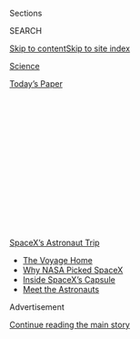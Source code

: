 <div id="app">

<div>

<div>

<div>

<div class="NYTAppHideMasthead css-1q2w90k e1suatyy0">

<div class="section css-ui9rw0 e1suatyy2">

<div class="css-eph4ug er09x8g0">

<div class="css-6n7j50">

</div>

<span class="css-1dv1kvn">Sections</span>

<div class="css-10488qs">

<span class="css-1dv1kvn">SEARCH</span>

</div>

[Skip to content](#site-content)[Skip to site
index](#site-index)

</div>

<div id="masthead-section-label" class="css-1wr3we4 eaxe0e00">

[Science](https://www.nytimes.com/section/science)

</div>

<div class="css-10698na e1huz5gh0">

</div>

</div>

<div id="masthead-bar-one" class="section hasLinks css-15hmgas e1csuq9d3">

<div class="css-uqyvli e1csuq9d0">

</div>

<div class="css-1uqjmks e1csuq9d1">

</div>

<div class="css-9e9ivx">

[](https://myaccount.nytimes.com/auth/login?response_type=cookie&client_id=vi)

</div>

<div class="css-1bvtpon e1csuq9d2">

[Today’s
Paper](https://www.nytimes.com/section/todayspaper)

</div>

</div>

</div>

</div>

<div data-aria-hidden="false">

<div id="site-content" data-role="main">

<div>

<div class="css-1aor85t" style="opacity:0.000000001;z-index:-1;visibility:hidden">

<div class="css-1hqnpie">

<div class="css-epjblv">

<span class="css-17xtcya">[Science](/section/science)</span><span class="css-x15j1o">|</span><span class="css-fwqvlz">SpaceX
Crew Dragon Departs, Carrying NASA Astronauts Toward
Home</span>

</div>

<div class="css-k008qs">

<div class="css-1iwv8en">

<span class="css-18z7m18"></span>

<div>

</div>

</div>

<span class="css-1n6z4y">https://nyti.ms/2D7F5Zm</span>

<div class="css-1705lsu">

<div class="css-4xjgmj">

<div class="css-4skfbu" data-role="toolbar" data-aria-label="Social Media Share buttons, Save button, and Comments Panel with current comment count" data-testid="share-tools">

  - 
  - 
  - 
  - 
    
    <div class="css-6n7j50">
    
    </div>

  - 

</div>

</div>

</div>

</div>

</div>

</div>

<div id="NYT_TOP_BANNER_REGION" class="css-13pd83m">

<div>

<div id="styln-prism-menu-1590524674611" class="section interactive-content interactive-size-medium css-1edisqu">

<div class="css-17ih8de interactive-body">

<div id="scroll-container" class="css-1gj85ro">

[<span class="styln-title-wrap"><span class="css-1pje3qr">SpaceX’s</span><span class="css-1pje3qr">
Astronaut
Trip</span></span>](https://www.nytimes.com/2020/08/01/science/nasa-spacex-astronauts.html?action=click&pgtype=Article&state=default&region=TOP_BANNER&context=storylines_menu)

  - [The Voyage
    Home](https://www.nytimes.com/2020/08/01/science/nasa-spacex-astronauts.html?action=click&pgtype=Article&state=default&region=TOP_BANNER&context=storylines_menu)
  - [Why NASA Picked
    SpaceX](https://www.nytimes.com/2020/05/26/science/spacex-launch-nasa.html?action=click&pgtype=Article&state=default&region=TOP_BANNER&context=storylines_menu)
  - [Inside SpaceX’s
    Capsule](https://www.nytimes.com/interactive/2020/05/26/science/spacex-nasa.html?action=click&pgtype=Article&state=default&region=TOP_BANNER&context=storylines_menu)
  - [Meet the
    Astronauts](https://www.nytimes.com/2020/05/27/science/bob-behnken-doug-hurley.html?action=click&pgtype=Article&state=default&region=TOP_BANNER&context=storylines_menu)

</div>

</div>

</div>

</div>

</div>

<div id="top-wrapper" class="css-1sy8kpn">

<div id="top-slug" class="css-l9onyx">

Advertisement

</div>

[Continue reading the main
story](#after-top)

<div class="ad top-wrapper" style="text-align:center;height:100%;display:block;min-height:250px">

<div id="top" class="place-ad" data-position="top" data-size-key="top">

</div>

</div>

<div id="after-top">

</div>

</div>

<div>

<div id="sponsor-wrapper" class="css-1hyfx7x">

<div id="sponsor-slug" class="css-19vbshk">

Supported by

</div>

[Continue reading the main
story](#after-sponsor)

<div id="sponsor" class="ad sponsor-wrapper" style="text-align:center;height:100%;display:block">

</div>

<div id="after-sponsor">

</div>

</div>

<div class="css-186x18t">

</div>

<div class="css-1vkm6nb ehdk2mb0">

# SpaceX Crew Dragon Departs, Carrying NASA Astronauts Toward Home

</div>

Bob Behnken and Doug Hurley are getting ready to splash down after two
months in orbit.

<div class="css-79elbk" data-testid="photoviewer-wrapper">

<div class="css-z3e15g" data-testid="photoviewer-wrapper-hidden">

</div>

<div class="css-1a48zt4 ehw59r15" data-testid="photoviewer-children">

![<span class="css-16f3y1r e13ogyst0" data-aria-hidden="true">Doug
Hurley, left, and Bob Behnken, NASA astronauts, aboard the sealed SpaceX
Crew Dragon capsule as they prepared to undock from the International
Space Station on Saturday
night.</span><span class="css-cnj6d5 e1z0qqy90" itemprop="copyrightHolder"><span class="css-1ly73wi e1tej78p0">Credit...</span><span><span>NASA,
via Associated
Press</span></span></span>](https://static01.nyt.com/images/2020/08/01/science/01sci-astronauts-capsule/merlin_175216434_9d678aba-9c92-426a-bf3f-45b5f10187b9-articleLarge.jpg?quality=75&auto=webp&disable=upscale)

</div>

</div>

<div class="css-18e8msd">

<div class="css-vp77d3 epjyd6m0">

<div class="css-hus3qt ey68jwv0" data-aria-hidden="true">

[![Kenneth
Chang](https://static01.nyt.com/images/2018/02/16/multimedia/author-kenneth-chang/author-kenneth-chang-thumbLarge.jpg
"Kenneth Chang")](https://www.nytimes.com/by/kenneth-chang)

</div>

<div class="css-1baulvz">

By [<span class="css-1baulvz last-byline" itemprop="name">Kenneth
Chang</span>](https://www.nytimes.com/by/kenneth-chang)

</div>

</div>

  - 
    
    <div class="css-ld3wwf e16638kd2">
    
    Aug. 1,
    2020
    
    </div>

  - 
    
    <div class="css-4xjgmj">
    
    <div class="css-d8bdto" data-role="toolbar" data-aria-label="Social Media Share buttons, Save button, and Comments Panel with current comment count" data-testid="share-tools">
    
      - 
      - 
      - 
      - 
        
        <div class="css-6n7j50">
        
        </div>
    
      - 
    
    </div>
    
    </div>

</div>

</div>

<div class="section meteredContent css-1r7ky0e" name="articleBody" itemprop="articleBody">

<div class="css-1fanzo5 StoryBodyCompanionColumn">

<div class="css-53u6y8">

Two astronauts who took the first commercial trip to orbit have left the
International Space Station. They are scheduled to return home on
Sunday.

The astronauts, Robert L. Behnken and Douglas G. Hurley, traveled to the
space station in May aboard a Crew Dragon capsule built and run by
SpaceX, the private rocket company started by Elon Musk.

The Crew Dragon undocked from the space station at 7:35 p.m. Eastern
time on Saturday, with brief thruster firings pushing the spacecraft
back.

As the capsule backed away from the station, Mr. Hurley thanked the
current crew of the space station and the teams on the ground that
helped manage their mission.

</div>

</div>

<div class="css-1fanzo5 StoryBodyCompanionColumn">

<div class="css-53u6y8">

“We look forward to splashdown tomorrow,” he said.

If the weather conditions remain favorable, it will splash down in the
Gulf of Mexico off Pensacola, Fla., at 2:48 p.m. on Sunday, NASA
announced.

A safe return would open up more trips to and from orbit for future
astronaut crews, and possibly space tourists, aboard the spacecraft.

[Isaias is forecast to sweep up along the Atlantic coast of
Florida](https://www.nytimes.com/2020/08/01/us/hurricane-isaias-track.html)
over the weekend. NASA and SpaceX have seven splashdown sites in the
Gulf of Mexico and the Atlantic, but the track of the storm ruled out
the three in the Atlantic.

</div>

</div>

<div class="css-cfo9c3">

</div>

<div class="css-1fanzo5 StoryBodyCompanionColumn">

<div class="css-53u6y8">

“We have confidence that the teams on the ground are, of course,
watching that much more closely than we are,” Mr. Behnken said during a
news conference on Friday, “and we won’t leave the space station without
some good landing opportunities in front of us, good splashdown weather
in front of us.”

</div>

</div>

<div class="css-1fanzo5 StoryBodyCompanionColumn">

<div class="css-53u6y8">

## How can I watch the return of the astronauts?

[NASA Television](https://www.nasa.gov/multimedia/nasatv/#public)’s
coverage of the undocking will continue through splashdown. You can
watch it in the video player below.

</div>

</div>

<div class="css-cfo9c3">

</div>

<div class="css-1fanzo5 StoryBodyCompanionColumn">

<div class="css-53u6y8">

## What will happen after they leave the station?

The capsule is now performing a series of burns to move away from the
station and then line up with the splashdown site.

For much of the trip, Mr. Behnken and Mr. Hurley will be sleeping. Their
[schedule sets
aside](https://twitter.com/NASA/status/1289245570565992449)a full night
of rest.

Any return journey that exceeds six hours has to be long enough for the
crew to get some sleep between undocking and splashdown, Daniel Huot, a
NASA spokesman, said in an email.

Otherwise, because of the extended process that leads up to undocking,
the crew would end up working more than 20 hours straight, “which is not
safe for dynamic operations like water splashdown and recovery,” Mr.
Huot said.

</div>

</div>

<div class="css-cfo9c3">

</div>

<div class="css-1fanzo5 StoryBodyCompanionColumn">

<div class="css-53u6y8">

Just before a final burn that will drop the Crew Dragon out of orbit on
Sunday afternoon, it will jettison the bottom part of the spacecraft,
known as the trunk, which will then burn up in the atmosphere.

</div>

</div>

<div class="css-1fanzo5 StoryBodyCompanionColumn">

<div class="css-53u6y8">

At re-entry, the Crew Dragon will be traveling at about 17,500 miles per
hour. Two small parachutes will deploy at an altitude of 18,000 feet
when the spacecraft has already been slowed by Earth’s atmosphere to
about 350 miles per hour. The four main parachutes deploy at an altitude
of about 6,000 feet.

Once the capsule splashes in the water, it is expected to take 45 to 60
minutes to pluck them out.

## Why does Isaias affect the departure?

The storm complicated where splashdown could take place. At the
splashdown site, winds must be less than 10 miles per hour for the
capsule to land safely. There are additional constraints on waves, rain
and lightning. In addition, helicopters that take part in the recovery
of the capsule must be able to fly and land safely.

The first landing opportunity will aim for only the primary site,
Pensacola. If weather there is inconsistent with the rules, the capsule
and the astronauts will remain in orbit for another day or two, and
managers will consider the backup site, which is Panama
City.

</div>

</div>

<div id="spacex-splashdown-map" class="section interactive-content interactive-size-scoop css-vvpmgj" data-id="100000007267238">

## Returning to Earth

The SpaceX Crew Dragon is scheduled to splash down near Florida on
Sunday, though [Hurricane
Isaias](https://www.nytimes.com/interactive/2020/07/31/us/hurricane-isaias-tracker-map.html)
could change those
plans.

<div class="css-17ih8de interactive-body" data-sourceid="100000007267238">

<div id="g-map-box" class="ai2html">

<div id="g-map-900" class="g-artboard" style="width:900px; height:527.999999999999px;" data-aspect-ratio="1.705" data-min-width="900">

<div style="">

</div>

![](data:image/gif;base64,R0lGODlhCgAKAIAAAB8fHwAAACH5BAEAAAAALAAAAAAKAAoAAAIIhI+py+0PYysAOw==)

<div id="g-ai0-1" class="g-legend g-aiAbs g-aiPointText" style="top:1.9408%;margin-top:-9.2px;left:-0.0658%;width:82px;">

Category

</div>

<div id="g-ai0-2" class="g-legend g-aiAbs g-aiPointText" style="top:1.9479%;margin-top:-9.3px;left:9.2916%;width:31px;">

2

</div>

<div id="g-ai0-3" class="g-legend g-aiAbs g-aiPointText" style="top:1.9479%;margin-top:-9.3px;left:12.8958%;width:31px;">

1

</div>

<div id="g-ai0-4" class="g-legend g-aiAbs g-aiPointText" style="top:1.9479%;margin-top:-9.3px;left:16.5%;width:111px;">

Tropical
storm

</div>

<div id="g-ai0-5" class="g-legend g-aiAbs g-aiPointText" style="top:1.9479%;margin-top:-9.3px;right:9.2972%;width:248px;">

<span class="g-cstyle0">Forecasted path</span> of Hurricane
Isaias

</div>

<div id="g-ai0-6" class="g-labels g-aiAbs g-aiPointText" style="top:33.9498%;margin-top:-9.3px;left:86.1296%;margin-left:-57px;width:114px;">

Atlantic
Ocean

</div>

<div id="g-ai0-7" class="g-labels g-aiAbs g-aiPointText" style="top:35.4573%;margin-top:-8.2px;left:58.5363%;width:90px;">

Mon. 2
a.m.

</div>

<div id="g-ai0-8" class="g-labels g-aiAbs g-aiPointText" style="top:41.7691%;margin-top:-28.5px;left:20.1279%;margin-left:-75px;width:150px;">

Seven possible

splashdown
sites

(approximate)

</div>

<div id="g-ai0-9" class="g-labels g-aiAbs g-aiPointText" style="top:69.7453%;margin-top:-9.3px;left:13.5276%;margin-left:-56px;width:112px;">

Gulf of
Mexico

</div>

<div id="g-ai0-10" class="g-labels g-aiAbs g-aiPointText" style="top:71.4421%;margin-top:-8.2px;left:65.8522%;width:87px;">

Sun. 2
a.m.

</div>

<div id="g-ai0-11" class="g-labels g-aiAbs g-aiPointText" style="top:88.1087%;margin-top:-8.2px;left:72.4291%;width:84px;">

Sat. 2
a.m.

</div>

<div id="g-ai0-12" class="g-legend g-aiAbs g-aiPointText" style="top:97.2059%;margin-top:-8.2px;left:1.0052%;width:157px;">

Last updated Sat. 9
a.m.

</div>

</div>

<div id="g-map-600" class="g-artboard" style="width:600px; height:528px;" data-aspect-ratio="1.136" data-min-width="600" data-max-width="899">

<div style="">

</div>

![](data:image/gif;base64,R0lGODlhCgAKAIAAAB8fHwAAACH5BAEAAAAALAAAAAAKAAoAAAIIhI+py+0PYysAOw==)

<div id="g-ai1-1" class="g-legend g-aiAbs g-aiPointText" style="top:1.7514%;margin-top:-9.2px;left:0%;width:82px;">

Category

</div>

<div id="g-ai1-2" class="g-legend g-aiAbs g-aiPointText" style="top:1.7585%;margin-top:-9.3px;left:14.0361%;width:31px;">

2

</div>

<div id="g-ai1-3" class="g-legend g-aiAbs g-aiPointText" style="top:1.7585%;margin-top:-9.3px;left:19.4424%;width:31px;">

1

</div>

<div id="g-ai1-4" class="g-legend g-aiAbs g-aiPointText" style="top:1.7585%;margin-top:-9.3px;left:24.8486%;width:111px;">

Tropical
storm

</div>

<div id="g-ai1-5" class="g-legend g-aiAbs g-aiPointText" style="top:1.7585%;margin-top:-9.3px;right:13.5138%;width:248px;">

<span class="g-cstyle0">Forecasted path</span> of Hurricane
Isaias

</div>

<div id="g-ai1-6" class="g-labels g-aiAbs g-aiPointText" style="top:36.4042%;margin-top:-8.2px;left:77.2183%;width:90px;">

Mon. 2
a.m.

</div>

<div id="g-ai1-7" class="g-labels g-aiAbs g-aiPointText" style="top:41.5797%;margin-top:-28.5px;left:18.6239%;margin-left:-75px;width:150px;">

Seven possible

splashdown
sites

(approximate)

</div>

<div id="g-ai1-8" class="g-labels g-aiAbs g-aiPointText" style="top:69.7452%;margin-top:-9.3px;left:27.3457%;margin-left:-56px;width:112px;">

Gulf of
Mexico

</div>

<div id="g-ai1-9" class="g-labels g-aiAbs g-aiPointText" style="top:72.3891%;margin-top:-8.2px;left:88.4137%;width:87px;">

Sun. 2
a.m.

</div>

<div id="g-ai1-10" class="g-labels g-aiAbs g-aiPointText" style="top:88.8664%;margin-top:-8.2px;right:5.2689%;width:84px;">

Sat. 2
a.m.

</div>

<div id="g-ai1-11" class="g-legend g-aiAbs g-aiPointText" style="top:97.0165%;margin-top:-8.2px;left:1.7731%;width:157px;">

Last updated Sat. 9
a.m.

</div>

</div>

<div id="g-map-335" class="g-artboard" style="max-width: 335px;max-height: 335px" data-aspect-ratio="1" data-min-width="0" data-max-width="599">

<div style="padding: 0 0 100% 0;">

</div>

![](data:image/gif;base64,R0lGODlhCgAKAIAAAB8fHwAAACH5BAEAAAAALAAAAAAKAAoAAAIIhI+py+0PYysAOw==)

<div id="g-ai2-1" class="g-legend_copy g-aiAbs g-aiPointText" style="top:2.7605%;margin-top:-9.2px;left:0%;width:82px;">

Category

</div>

<div id="g-ai2-2" class="g-legend_copy g-aiAbs g-aiPointText" style="top:2.7716%;margin-top:-9.3px;left:25.1393%;width:31px;">

2

</div>

<div id="g-ai2-3" class="g-legend_copy g-aiAbs g-aiPointText" style="top:2.7716%;margin-top:-9.3px;left:34.8222%;width:31px;">

1

</div>

<div id="g-ai2-4" class="g-legend_copy g-aiAbs g-aiPointText" style="top:2.7716%;margin-top:-9.3px;left:44.505%;width:111px;">

Tropical
storm

</div>

<div id="g-ai2-5" class="g-legend_copy g-aiAbs g-aiPointText" style="top:9.3388%;margin-top:-9.3px;left:0%;width:248px;">

<span class="g-cstyle0">Forecasted path</span> of Hurricane
Isaias

</div>

<div id="g-ai2-6" class="g-labels_copy g-aiAbs g-aiPointText" style="top:43.9348%;margin-top:-13.2px;left:84.7234%;width:52px;">

Mon.

2
a.m.

</div>

<div id="g-ai2-7" class="g-labels_copy g-aiAbs g-aiPointText" style="top:52.2958%;margin-top:-27.2px;left:3.5798%;width:135px;">

Seven possible

splashdown
sites

(approximate)

</div>

<div id="g-ai2-8" class="g-labels_copy g-aiAbs g-aiPointText" style="top:76.1834%;margin-top:-8.2px;left:42.4574%;margin-left:-49.5px;width:99px;">

Gulf of
Mexico

</div>

<div id="g-ai2-9" class="g-labels_copy g-aiAbs g-aiPointText" style="top:81.5468%;margin-top:-13.2px;left:87.1088%;width:52px;">

Sun.

2
a.m.

</div>

<div id="g-ai2-10" class="g-legend_copy g-aiAbs g-aiPointText" style="top:95.5903%;margin-top:-7.2px;left:2.2802%;width:146px;">

Last updated Sat. 9 a.m.

</div>

</div>

</div>

</div>

By The New York Times | Sources: NASA, National Hurricane Center,
Mapbox, OpenStreetMap

</div>

<div class="css-1fanzo5 StoryBodyCompanionColumn">

<div class="css-53u6y8">

## Is it safer to land on water or on land?

Spacecraft can safely return to Earth in either environment.

During the 1960s and 1970s, NASA’s Mercury, Gemini and Apollo capsules
all splashed down in the ocean while Soviet capsules all ended their
trips on land. Russia’s current Soyuz capsules continue to make ground
landings, as do China’s astronaut-carrying Shenzhou capsules.

When Boeing’s Starliner capsule begins carrying crews to the space
station, it will return on land, in New Mexico. SpaceX had originally
planned for the Crew Dragon to do ground landings, but decided that
water landings, employed for the earlier version of Dragon for taking
cargo, simplified the development of the
capsule.

</div>

</div>

<div class="css-1fanzo5 StoryBodyCompanionColumn">

<div class="css-53u6y8">

## Why is the return trip an important part of the Crew Dragon’s first flight?

After launch, re-entry through Earth’s atmosphere is the second most
dangerous phase of spaceflight. Friction of air rushing past will heat
the bottom of the capsule to about 3,500 degrees Fahrenheit. A test
flight of the Crew Dragon last year successfully splashed down, so
engineers know the system works.

A successful conclusion to the trip opens the door to more people flying
to space. Some companies have already announced plans to use Crew
Dragons to lift wealthy tourists to orbit.

</div>

</div>

<div class="css-cfo9c3">

</div>

<div class="css-1fanzo5 StoryBodyCompanionColumn">

<div class="css-53u6y8">

In the past, NASA astronauts launched on spacecraft like the Saturn 5
moon rocket and the space shuttles that NASA itself operated. After the
retirement of the space shuttles in 2011, NASA had to rely on Russia,
buying seats on the Soyuz capsules for trips to and from orbit.

Under the Obama administration, NASA hired two companies, SpaceX and
Boeing, to build spacecraft to take astronauts to the space station.
NASA financed much of the work to develop the spacecraft but will now
buy rides at fixed prices. For SpaceX, the trip by Mr. Behnken and Mr.
Hurley — the first launch of astronauts from American soil since the
last space shuttle flight — was the last major demonstration needed
before NASA officially certifies that the Crew Dragon is ready to begin
regular flights.

## Who are the astronauts?

The astronauts are [Robert L. Behnken and Douglas G.
Hurley](https://www.nytimes.com/2020/05/27/science/bob-behnken-doug-hurley.html),
who have been friends and colleagues since both were selected by NASA to
be astronauts in 2000.

Both men have backgrounds as military test pilots and each has flown
twice before on space shuttle missions, although this is the first time
they have worked together on a mission. Mr. Hurley flew on the space
shuttle’s final mission in 2011.

</div>

</div>

<div class="css-1fanzo5 StoryBodyCompanionColumn">

<div class="css-53u6y8">

In 2015, they were among the astronauts chosen to work with Boeing and
SpaceX on the commercial space vehicles that the companies were
developing. In 2018, they were assigned to the first SpaceX
flight.

</div>

</div>

<div class="css-79elbk" data-testid="photoviewer-wrapper">

<div class="css-z3e15g" data-testid="photoviewer-wrapper-hidden">

</div>

<div class="css-1a48zt4 ehw59r15" data-testid="photoviewer-children">

![<span class="css-cnj6d5 e1z0qqy90" itemprop="copyrightHolder"><span class="css-1ly73wi e1tej78p0">Credit...</span><span>NASA,
via Associated
Press</span></span>](https://static01.nyt.com/images/2020/08/01/science/01sci-astronauts02/merlin_175087110_502c4955-3a19-4af0-ae99-6828fd764386-articleLarge.jpg?quality=75&auto=webp&disable=upscale)

</div>

</div>

<div class="css-1fanzo5 StoryBodyCompanionColumn">

<div class="css-53u6y8">

## What have the astronauts been doing aboard the space station?

Originally, the mission was to last only up to two weeks, but Mr.
Behnken and Mr. Hurley ended up with a longer and busier stay at the
space station. Because of repeated delays by SpaceX and Boeing, NASA
ended up short-handed, with only one astronaut, Christopher J. Cassidy,
aboard the space station when the Crew Dragon and its two passengers
docked.

They stayed two months, helping Mr. Cassidy with space station chores.
Mr. Behnken and Mr. Cassidy performed four spacewalks to complete the
installation of new batteries on the space station. Mr. Hurley helped by
operating the station’s robotic arm.

The men have also been contributing to science experiments in low earth
orbit. They assisted in [a study of water droplet
formation](https://www.nasa.gov/mission_pages/station/research/behnken-hurley-science-scrapbook)
in the low gravity environment of the space station using a shower head,
and another that used fruit punch and foam to look at [how to manage
fluids in space](https://www.youtube.com/watch?v=2Dzx6b6vSK4). They also
[helped install new equipment inside the
station](https://www.nasa.gov/mission_pages/station/research/behnken-hurley-science-scrapbook)
that will be used in future scientific research.

Mr. Cassidy will remain aboard the station with two Russian astronauts,
Anatoly Ivanishin and Ivan Vagner. All three are to stay [on board
through
October](https://www.nasa.gov/sites/default/files/atoms/files/exp-63-summary.pdf)
when another crew of one American and two Russian astronauts [will
replace
them](https://www.nasa.gov/press-release/nasa-astronaut-kate-rubins-crewmates-to-discuss-upcoming-spaceflight).

## When are the next Crew Dragon flights, and who will they carry?

The first operational flight of the Crew Dragon will launch no earlier
than late September. It will take three NASA astronauts — Michael S.
Hopkins, Victor J. Glover and Shannon Walker — and one Japanese
astronaut, Soichi Noguchi, to the space station.

</div>

</div>

<div class="css-1fanzo5 StoryBodyCompanionColumn">

<div class="css-53u6y8">

The second operational flight, tentatively scheduled for February 2021,
will carry two NASA astronauts, Robert S. Kimbrough and K. Megan
McArthur; Akihiko Hoshide of Japan; and Thomas Pesquet of the European
Space Agency.

Ms. McArthur is married to Mr.
Behnken.

</div>

</div>

<div class="css-79elbk" data-testid="photoviewer-wrapper">

<div class="css-z3e15g" data-testid="photoviewer-wrapper-hidden">

</div>

<div class="css-1a48zt4 ehw59r15" data-testid="photoviewer-children">

<div class="css-1xdhyk6 erfvjey0">

<span class="css-1ly73wi e1tej78p0">Image</span>

<div class="css-zjzyr8">

<div data-testid="lazyimage-container" style="height:257.77777777777777px">

</div>

</div>

</div>

<span class="css-cnj6d5 e1z0qqy90" itemprop="copyrightHolder"><span class="css-1ly73wi e1tej78p0">Credit...</span><span>John
Raoux/Associated Press</span></span>

</div>

</div>

</div>

<div>

</div>

<div>

</div>

<div>

</div>

<div>

<div id="bottom-wrapper" class="css-1ede5it">

<div id="bottom-slug" class="css-l9onyx">

Advertisement

</div>

[Continue reading the main
story](#after-bottom)

<div id="bottom" class="ad bottom-wrapper" style="text-align:center;height:100%;display:block;min-height:90px">

</div>

<div id="after-bottom">

</div>

</div>

</div>

</div>

</div>

## Site Index

<div>

</div>

## Site Information Navigation

  - [© <span>2020</span> <span>The New York Times
    Company</span>](https://help.nytimes.com/hc/en-us/articles/115014792127-Copyright-notice)

<!-- end list -->

  - [NYTCo](https://www.nytco.com/)
  - [Contact
    Us](https://help.nytimes.com/hc/en-us/articles/115015385887-Contact-Us)
  - [Work with us](https://www.nytco.com/careers/)
  - [Advertise](https://nytmediakit.com/)
  - [T Brand Studio](http://www.tbrandstudio.com/)
  - [Your Ad
    Choices](https://www.nytimes.com/privacy/cookie-policy#how-do-i-manage-trackers)
  - [Privacy](https://www.nytimes.com/privacy)
  - [Terms of
    Service](https://help.nytimes.com/hc/en-us/articles/115014893428-Terms-of-service)
  - [Terms of
    Sale](https://help.nytimes.com/hc/en-us/articles/115014893968-Terms-of-sale)
  - [Site
    Map](https://spiderbites.nytimes.com)
  - [Help](https://help.nytimes.com/hc/en-us)
  - [Subscriptions](https://www.nytimes.com/subscription?campaignId=37WXW)

</div>

</div>

</div>

</div>
